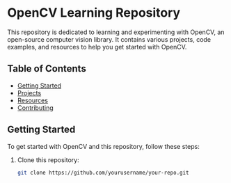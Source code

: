 # OpenCV Learning Repository

This repository is dedicated to learning and experimenting with OpenCV, an open-source computer vision library. It contains various projects, code examples, and resources to help you get started with OpenCV.

## Table of Contents

- [Getting Started](#getting-started)
- [Projects](#projects)
- [Resources](#resources)
- [Contributing](#contributing)

## Getting Started

To get started with OpenCV and this repository, follow these steps:

1. Clone this repository:
   ```bash
   git clone https://github.com/yourusername/your-repo.git
